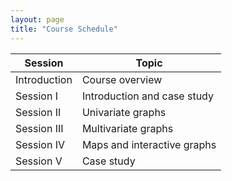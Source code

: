 ```yaml
---
layout: page
title: "Course Schedule"
---
```


Session | Topic
----|------
Introduction | Course overview
Session I |  Introduction and case study
Session II | Univariate graphs
Session III | Multivariate graphs
Session IV | Maps and interactive graphs
Session V | Case study
